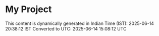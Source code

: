 # My Project

This content is dynamically generated in Indian Time (IST): 2025-06-14 20:38:12 IST
Converted to UTC: 2025-06-14 15:08:12 UTC
